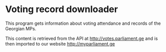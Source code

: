 # Voting record downloader

This program gets information about voting attendance and records of the Georgian MPs.

This content is retrieved from the API at http://votes.parliament.ge and is then imported to our website http://myparliament.ge
